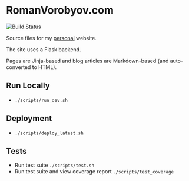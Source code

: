 # RomanVorobyov.com

[![Build Status](https://travis-ci.org/ravoro/romanvorobyov.com.svg?branch=master)](https://travis-ci.org/ravoro/romanvorobyov.com)

Source files for my [personal](http://romanvorobyov.com) website.

The site uses a Flask backend.

Pages are Jinja-based and blog articles are Markdown-based (and auto-converted to HTML).

## Run Locally
- `./scripts/run_dev.sh`

## Deployment
- `./scripts/deploy_latest.sh`

## Tests
- Run test suite `./scripts/test.sh`
- Run test suite and view coverage report `./scripts/test_coverage`
